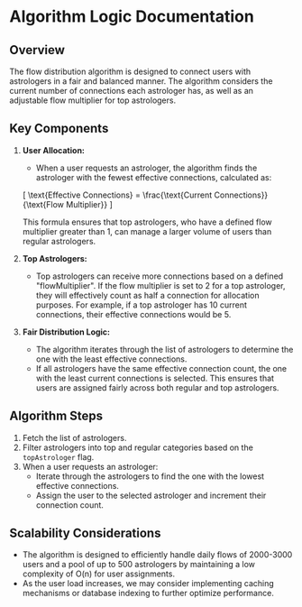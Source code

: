 # Algorithm Logic Documentation

## Overview

The flow distribution algorithm is designed to connect users with astrologers in a fair and balanced manner. The algorithm considers the current number of connections each astrologer has, as well as an adjustable flow multiplier for top astrologers.

## Key Components

1. **User Allocation:**
   - When a user requests an astrologer, the algorithm finds the astrologer with the fewest effective connections, calculated as:

   \[
   \text{Effective Connections} = \frac{\text{Current Connections}}{\text{Flow Multiplier}}
   \]

   This formula ensures that top astrologers, who have a defined flow multiplier greater than 1, can manage a larger volume of users than regular astrologers.

2. **Top Astrologers:**
   - Top astrologers can receive more connections based on a defined "flowMultiplier". If the flow multiplier is set to 2 for a top astrologer, they will effectively count as half a connection for allocation purposes. For example, if a top astrologer has 10 current connections, their effective connections would be 5.

3. **Fair Distribution Logic:**
   - The algorithm iterates through the list of astrologers to determine the one with the least effective connections.
   - If all astrologers have the same effective connection count, the one with the least current connections is selected. This ensures that users are assigned fairly across both regular and top astrologers.

## Algorithm Steps

1. Fetch the list of astrologers.
2. Filter astrologers into top and regular categories based on the `topAstrologer` flag.
3. When a user requests an astrologer:
   - Iterate through the astrologers to find the one with the lowest effective connections.
   - Assign the user to the selected astrologer and increment their connection count.

## Scalability Considerations

- The algorithm is designed to efficiently handle daily flows of 2000-3000 users and a pool of up to 500 astrologers by maintaining a low complexity of O(n) for user assignments.
- As the user load increases, we may consider implementing caching mechanisms or database indexing to further optimize performance.
